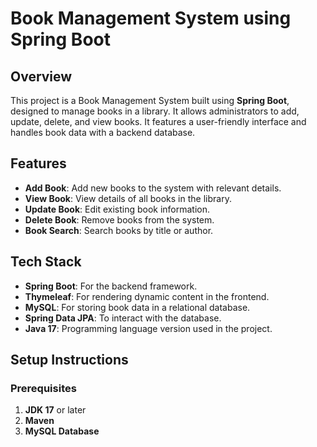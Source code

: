 # Book Management System using Spring Boot

## Overview
This project is a Book Management System built using **Spring Boot**, designed to manage books in a library. It allows administrators to add, update, delete, and view books. It features a user-friendly interface and handles book data with a backend database.

## Features
- **Add Book**: Add new books to the system with relevant details.
- **View Book**: View details of all books in the library.
- **Update Book**: Edit existing book information.
- **Delete Book**: Remove books from the system.
- **Book Search**: Search books by title or author.

## Tech Stack
- **Spring Boot**: For the backend framework.
- **Thymeleaf**: For rendering dynamic content in the frontend.
- **MySQL**: For storing book data in a relational database.
- **Spring Data JPA**: To interact with the database.
- **Java 17**: Programming language version used in the project.

## Setup Instructions

### Prerequisites
1. **JDK 17** or later
2. **Maven** 
3. **MySQL Database** 



